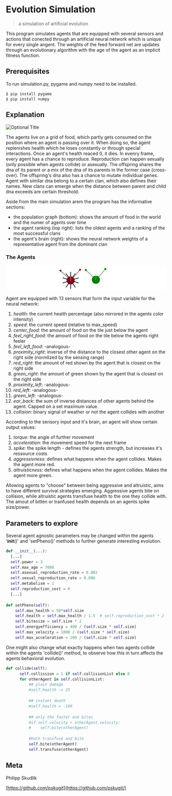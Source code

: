 # Evolution Simulation
> a simulation of artificial evolution

This program simulates agents that are equipped with several sensors and actions that conected through an
artificial neural network which is unique for every single angent. The weights of the feed forward net are updates through an evolutionary algorithm with the age of the agent as an implicit fitness function.

## Prerequisites

To run simulation.py, pygame and numpy need to be installed.

```
$ pip install pygame
$ pip install numpy 
```

## Explanation

![](/screenshots/ls1.gif?raw=true "Optional Title")

The agents live on a grid of food, which partly gets consumed on the position where an agent is passing over it. 
When doing so, the agent replenishes health which he loses constantly or through special interactions. 
Once an agent's health reaced 0, it dies.
In evenry frame, every agent has a chance to reproduce.
Reproduction can happen sexually (only possible when agents collide) or asexually. The offspring shares the dna of its parent or a mix of the dna of its parents in the former case (cross-over). The offspring's dna also has a chance to mutate individual genes. 
Agent with similar dna belong to a certain clan, which also defines their names. New clans can emerge when the distance between parent and child dna exceeds are certain threshold. 

Aside from the main simulation arem the program has the informative sections:
- the population graph (bottom): shows the amount of food in the world and the numer of agents over time 
- the agent ranking (top right): lists the oldest agents and a ranking of the most successful clans
- the agent's brain (right): shows the neural network weights of a representative agent from the dominant clan

### The Agents

![](/screenshots/ls4.jpg?raw=true "Optional Title")

Agent are equipped with 13 sensors that form the input variable for the neural network:

1. _health_: the current health percentage (also mirrored in the agents color intensity)
2. _speed_: the current speed (relative to max_speed)
3. _center_food_: the amount of food on the tile just below the agent
4. _feel_right_food_: the amount of food on the tile below the agents right feeler
5. _feel_left_food_: -analogous-
6. _proximity_right_: inverse of the distance to the closest other agent on the right side (normlized by the sensing range)
7. _red_right_: the amount of red shown by the agent that is closest on the right side
8. _green_right_: the amount of green shown by the agent that is closest on the right side
9. _proximity_left_: -analogous-
10. _red_left_: -analogous-
11. _green_left_: -analogous-
12. _ear_back_: the sum of inverse distances of other agents behind the agent. Capped on a set maximum value.
13. _collision_: binary signal of weather or not the agent collides with another

According to the sensory input and it's brain, an agent will show certain output values:

1. _torque_: the angle of further movement 
2. _acceleration_: the movement speed for the next frame
3. _spike_: the spike length - defines the agents strength, but increases it's ressource costs
4. _aggressivness_: defines what happens when the agent collides. Makes the agent more red.
5. _altruisticness_: defines what happens when the agent collides. Makes the agent more green.

Allowing agents to "choose" between being aggressive and altruistic, aims to have different survival strategies emerging. 
Aggressive agents bite on collision, while altruistic agents transfuse health to the one they collide with. The amout of bitten or tranfused health depends on an agents spike size/power.

## Parameters to explore

Several agent agnostic parameters may be changed within the agents '__init__()' and 'setPheno()' methods to further generate interesting evolution.
```python
def __init__(...):
  [...]
  self.power = 3  
  self.max_age = 7000           
  self.asexual_reproduction_rate = 0.002
  self.sexual_reproduction_rate = 0.006
  self.metabolism = 1                       
  self.reproduction_cost = 0
  [...]

def setPheno(self):
    self.max_health = 50*self.size
    self.health = self.max_health / 1.5  # self.reproduction_cost * 2
    self.bitesize = self.size * 2
    self.energyefficiency = 400 / (self.size * self.size)
    self.max_velocity = 1000 / (self.size * self.size)
    self.max_acceleration = 200 / (self.size * self.size)
```

One might also change what exactly happens when two agents collide within the agents 'collide()' method, to observe how this in turn affects the agents behavioral evolution.
```python
def collide(self):
      self.collission = 1 if self.collisionList else 0
      for otherAgent in self.collisionList:
          ## plain damage
          #self.health -= 25

          ## instant death
          #self.health = -100

          ## only the faster one bites
          #if self.velocity > otherAgent.velocity:
          #    self.bite(otherAgent)

          #both transfuse and bite
          self.bite(otherAgent)
          self.transfuse(otherAgent)
```
## Meta

Philipp Skudlik 

[https://github.com/pskugit](https://github.com/pskugit/)

